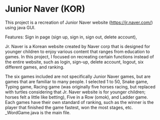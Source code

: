 # Junior Naver (KOR)

This project is a recreation of Junior Naver website (https://jr.naver.com/) using java GUI. 

Features: Sign in page (sign up, sign in, sign out, delete account), 

Jr. Naver is a Korean website created by Naver corp that is designed for younger children to enjoy various content that ranges from education to games.
In this project, I focused on recreating certain functions instead of the entire website, such as login, sign-up, delete account, logout, six different games, and ranking. 

The six games included are not specifically Junior Naver games, but are games that are familiar to many people. I selected 1 to 50, Snake game, Typing game, Racing game (was originally five horses racing, but replaced with turtles considering that Jr. Naver website is for younger children; horses felt a little like betting), Five in a Row (omok), and Ladder game. Each games have their own standard of ranking, such as the winner is the player that finished the game fastest, won the most stages, etc. 
_WordGame.java is the main file.
